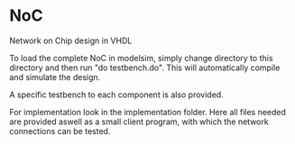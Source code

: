 # NoC
Network on Chip design in VHDL


To load the complete NoC in modelsim, simply change directory to this directory and then run "do testbench.do".
This will automatically compile and simulate the design.

A specific testbench to each component is also provided.


For implementation look in the implementation folder. Here all files needed are provided aswell as a small client program, with which the network connections can be tested.
